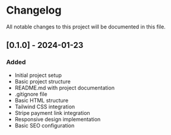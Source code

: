 # Changelog

All notable changes to this project will be documented in this file.

## [0.1.0] - 2024-01-23

### Added
- Initial project setup
- Basic project structure
- README.md with project documentation
- .gitignore file
- Basic HTML structure
- Tailwind CSS integration
- Stripe payment link integration
- Responsive design implementation
- Basic SEO configuration
